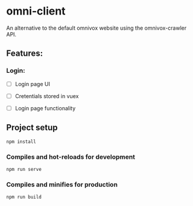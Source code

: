 # omni-client

An alternative to the default omnivox website using the omnivox-crawler API.

## Features:
### Login:  
- [ ] Login page UI
- [ ] Cretentials stored in vuex
- [ ] Login page functionality


## Project setup
```
npm install
```

### Compiles and hot-reloads for development
```
npm run serve
```
### Compiles and minifies for production

```
npm run build
```
